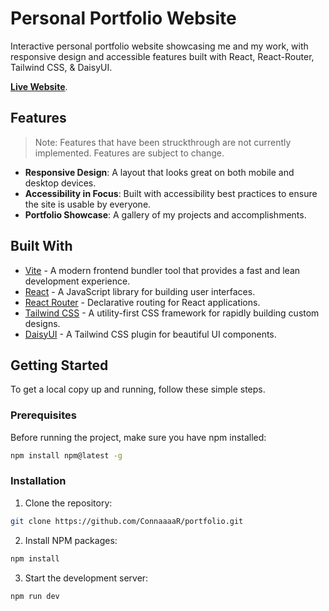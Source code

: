 # Personal Portfolio Website

Interactive personal portfolio website showcasing me and my work, with responsive design and accessible features built with React, React-Router, Tailwind CSS, & DaisyUI. 

 **[Live Website](https://portfolio.connormattless.com)**.

## Features
>Note: Features that have been struckthrough are not currently implemented. Features are subject to change.
- **Responsive Design**: A layout that looks great on both mobile and desktop devices.
- **Accessibility in Focus**: Built with accessibility best practices to ensure the site is usable by everyone.
- **Portfolio Showcase**: A gallery of my projects and accomplishments.

## Built With
- [Vite](https://vitejs.dev/) - A modern frontend bundler tool that provides a fast and lean development experience.
- [React](https://reactjs.org/) - A JavaScript library for building user interfaces.
- [React Router](https://reactrouter.com/) - Declarative routing for React applications.
- [Tailwind CSS](https://tailwindcss.com/) - A utility-first CSS framework for rapidly building custom designs.
- [DaisyUI](https://daisyui.com/) - A Tailwind CSS plugin for beautiful UI components.



## Getting Started

To get a local copy up and running, follow these simple steps.

### Prerequisites

Before running the project, make sure you have npm installed:
```bash
npm install npm@latest -g
```

### Installation

1. Clone the repository:
```bash
git clone https://github.com/ConnaaaaR/portfolio.git
```

2. Install NPM packages:
```bash
npm install
```

3. Start the development server:
```bash
npm run dev
```
